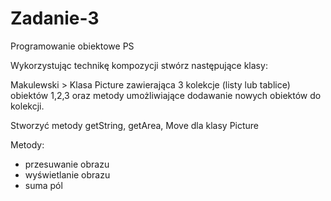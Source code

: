 # Zadanie-3
Programowanie obiektowe PS

Wykorzystując technikę kompozycji stwórz następujące klasy:

Makulewski > Klasa Picture zawierająca 3 kolekcje (listy lub tablice) obiektów 1,2,3 oraz metody umożliwiające dodawanie nowych obiektów do kolekcji.

Stworzyć metody getString, getArea, Move dla klasy Picture


Metody:
- przesuwanie obrazu
- wyświetlanie obrazu
- suma pól
